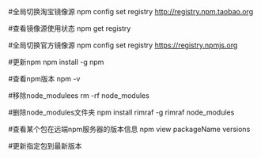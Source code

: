 #全局切换淘宝镜像源
npm config set registry http://registry.npm.taobao.org

#查看镜像源使用状态
npm get registry

#全局切换官方镜像源
npm config set registry https://registry.npmjs.org

#更新npm
npm install -g npm

#查看npm版本
npm -v

#移除node_modulees
rm -rf node_modules

#删除node_modules文件夹
npm install rimraf -g
rimraf node_modules

#查看某个包在远端npm服务器的版本信息
npm view packageName versions

#更新指定包到最新版本
